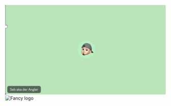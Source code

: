 ![Fancy logo](./bdcbd55f0c1fff713ae172734977f768.png#gh-dark-mode-only)
![Fancy logo](./light.png#gh-light-mode-only)

